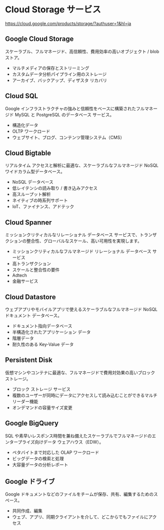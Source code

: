 # Cloud Storage サービス

https://cloud.google.com/products/storage/?authuser=1&hl=ja

## Google Cloud Storage

スケーラブル、フルマネージド、高信頼性、費用効率の高いオブジェクト / blob ストア。 

- マルチメディアの保存とストリーミング
- カスタムデータ分析パイプライン用のストレージ
- アーカイブ、バックアップ、ディザスタ リカバリ

## Cloud SQL

Google インフラストラクチャの強みと信頼性をベースに構築されたフルマネージド MySQL と PostgreSQL のデータベース サービス。 

- 構造化データ
- OLTP ワークロード
- ウェブサイト、ブログ、コンテンツ管理システム（CMS）

## Cloud Bigtable

リアルタイム アクセスと解析に最適な、スケーラブルなフルマネージド NoSQL ワイドカラム型データベース。

- NoSQL データベース
- 低レイテンシの読み取り / 書き込みアクセス
- 高スループット解析
- ネイティブの時系列サポート
- IoT、ファイナンス、アドテック

## Cloud Spanner

ミッションクリティカルなリレーショナル データベース サービスで、トランザクションの整合性、グローバルなスケール、高い可用性を実現します。 

- ミッションクリティカルなフルマネージド リレーショナル データベース サービス
- 高トランザクション
- スケールと整合性の要件
- Adtech
- 金融サービス

## Cloud Datastore

ウェブアプリやモバイルアプリで使えるスケーラブルなフルマネージド NoSQL ドキュメント データベース。

- ドキュメント指向データベース
- 半構造化されたアプリケーション データ
- 階層データ
- 耐久性のある Key-Value データ

## Persistent Disk

仮想マシンやコンテナに最適な、フルマネージドで費用対効果の高いブロック ストレージ。

- ブロック ストレージ サービス
- 複数のユーザーが同時にデータにアクセスして読み込むことができるマルチリーダー機能
- オンデマンドの容量サイズ変更

## Google BigQuery

SQL や素早いレスポンス時間を兼ね備えたスケーラブルでフルマネージドのエンタープライズ向けデータ ウェアハウス（EDW）。 

- ペタバイトまで対応した OLAP ワークロード
- ビッグデータの検索と処理
- 大容量データの分析レポート

## Google ドライブ

Google ドキュメントなどのファイルをチームが保存、共有、編集するためのスペース。

- 共同作成、編集
- ウェブ、アプリ、同期クライアントを介して、どこからでもファイルにアクセス

